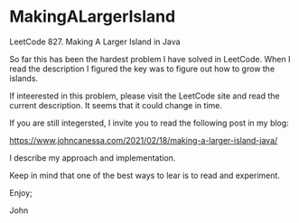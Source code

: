 # MakingALargerIsland
LeetCode 827. Making A Larger Island in Java

So far this has been the hardest problem I have solved in LeetCode.
When I read the description I figured the key was to figure out
how to grow the islands.

If inteerested in this problem, please visit the LeetCode site and
read the current description. It seems that it could change in time.

If you are still integersted, I invite you to read the following post
in my blog:

https://www.johncanessa.com/2021/02/18/making-a-larger-island-java/

I describe my approach and implementation.

Keep in mind that one of the best ways to lear is to read and experiment.

Enjoy;

John
